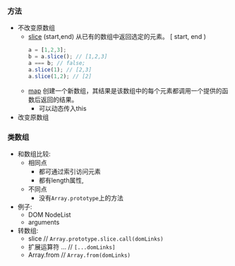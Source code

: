 



### 方法

- 不改变原数组
   -  [slice](https://developer.mozilla.org/zh-CN/docs/Web/JavaScript/Reference/Global_Objects/Array/slice) (start,end) 从已有的数组中返回选定的元素。 [ start, end )
       ``` javascript
       a = [1,2,3];
       b = a.slice(); // [1,2,3]
       a === b; // false;
       a.slice(1); // [2,3]
       a.slice(1,2); // [2]
       ```
   - [map](https://developer.mozilla.org/en-US/docs/Web/JavaScript/Reference/Global_Objects/Array/map) 创建一个新数组，其结果是该数组中的每个元素都调用一个提供的函数后返回的结果。       
      - 可以动态传入this
- 改变原数组
  




### 类数组
- 和数组比较: 
   - 相同点
      - 都可通过索引访问元素
      - 都有length属性, 
   - 不同点
      - 没有```Array.prototype```上的方法
- 例子:
   - DOM NodeList
   - arguments
- 转数组: 
   - slice // ```Array.prototype.slice.call(domLinks)```
   - 扩展运算符 ... // ```[...domLinks]```
   - Array.from //  ```Array.from(domLinks)```
